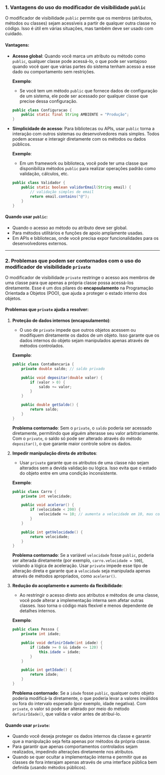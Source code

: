 ### 1. **Vantagens do uso do modificador de visibilidade `public`**

O modificador de visibilidade `public` permite que os membros (atributos, métodos ou classes) sejam acessíveis a partir de qualquer outra classe no código. Isso é útil em várias situações, mas também deve ser usado com cuidado.

#### Vantagens:

- **Acesso global**: Quando você marca um atributo ou método como `public`, qualquer classe pode acessá-lo, o que pode ser vantajoso quando você quer que várias partes do sistema tenham acesso a esse dado ou comportamento sem restrições.
  
  **Exemplo**:
  - Se você tem um método `public` que fornece dados de configuração de um sistema, ele pode ser acessado por qualquer classe que precise dessa configuração.

  ```java
  public class Configuracao {
      public static final String AMBIENTE = "Produção";
  }
  ```

- **Simplicidade de acesso**: Para bibliotecas ou APIs, usar `public` torna a interação com outros sistemas ou desenvolvedores mais simples. Todos podem acessar e interagir diretamente com os métodos ou dados públicos.

  **Exemplo**:
  - Em um framework ou biblioteca, você pode ter uma classe que disponibiliza métodos `public` para realizar operações padrão como validação, cálculos, etc.

  ```java
  public class Validador {
      public static boolean validarEmail(String email) {
          // validação simples de email
          return email.contains("@");
      }
  }
  ```

#### Quando usar `public`:
- Quando o acesso ao método ou atributo deve ser global.
- Para métodos utilitários e funções de apoio amplamente usadas.
- Em APIs e bibliotecas, onde você precisa expor funcionalidades para os desenvolvedores externos.

---

### 2. **Problemas que podem ser contornados com o uso do modificador de visibilidade `private`**

O modificador de visibilidade `private` restringe o acesso aos membros de uma classe para que apenas a própria classe possa acessá-los diretamente. Esse é um dos pilares do **encapsulamento** na Programação Orientada a Objetos (POO), que ajuda a proteger o estado interno dos objetos.

#### Problemas que `private` ajuda a resolver:

1. **Proteção de dados internos (encapsulamento)**:
   - O uso de `private` impede que outros objetos acessem ou modifiquem diretamente os dados de um objeto. Isso garante que os dados internos do objeto sejam manipulados apenas através de métodos controlados.

   **Exemplo**:
   ```java
   public class ContaBancaria {
       private double saldo; // saldo privado

       public void depositar(double valor) {
           if (valor > 0) {
               saldo += valor;
           }
       }

       public double getSaldo() {
           return saldo;
       }
   }
   ```
   **Problema contornado**: Sem o `private`, o `saldo` poderia ser acessado diretamente, permitindo que alguém alterasse seu valor arbitrariamente. Com o `private`, o saldo só pode ser alterado através do método `depositar()`, o que garante maior controle sobre os dados.

2. **Impedir manipulação direta de atributos**:
   - Usar `private` garante que os atributos de uma classe não sejam alterados sem a devida validação ou lógica. Isso evita que o estado do objeto entre em uma condição inconsistente.

   **Exemplo**:
   ```java
   public class Carro {
       private int velocidade;

       public void acelerar() {
           if (velocidade < 200) {
               velocidade += 10; // aumenta a velocidade em 10, mas com uma condição
           }
       }

       public int getVelocidade() {
           return velocidade;
       }
   }
   ```
   **Problema contornado**: Se a variável `velocidade` fosse `public`, poderia ser alterada diretamente (por exemplo, `carro.velocidade = 500`), violando a lógica de aceleração. Usar `private` impede esse tipo de alteração direta e garante que a `velocidade` seja manipulada apenas através de métodos apropriados, como `acelerar()`.

3. **Redução do acoplamento e aumento da flexibilidade**:
   - Ao restringir o acesso direto aos atributos e métodos de uma classe, você pode alterar a implementação interna sem afetar outras classes. Isso torna o código mais flexível e menos dependente de detalhes internos.

   **Exemplo**:
   ```java
   public class Pessoa {
       private int idade;

       public void definirIdade(int idade) {
           if (idade >= 0 && idade <= 120) {
               this.idade = idade;
           }
       }

       public int getIdade() {
           return idade;
       }
   }
   ```
   **Problema contornado**: Se a `idade` fosse `public`, qualquer outro objeto poderia modificá-la diretamente, o que poderia levar a valores inválidos ou fora do intervalo esperado (por exemplo, idade negativa). Com `private`, o valor só pode ser alterado por meio do método `definirIdade()`, que valida o valor antes de atribuí-lo.

#### Quando usar `private`:
- Quando você deseja proteger os dados internos da classe e garantir que a manipulação seja feita apenas por métodos da própria classe.
- Para garantir que apenas comportamentos controlados sejam realizados, impedindo alterações diretamente nos atributos.
- Quando se quer ocultar a implementação interna e permitir que as classes de fora interajam apenas através de uma interface pública bem definida (usando métodos públicos).
